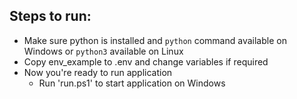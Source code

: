 ## Steps to run:

* Make sure python is installed and `python` command available on Windows or `python3` available on Linux
* Copy env_example to .env and change variables if required
* Now you're ready to run application
    * Run 'run.ps1' to start application on Windows